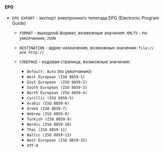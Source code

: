 #### EPG

- `EPG EXPORT` - экспорт электронного телегида EPG (Electronic Program Guide)

  - `FORMAT` - выходной формат, возможные значения: `XMLTV` - по умолчанию, `JSON`
  - `DESTINATION` - адрес назначения, возможные значения: `file:// или http://`
  - `CODEPAGE` - кодовая страница, возможные значения:

    - `Default: Auto` (по умолчанию)
    - `West European (ISO 8859-1)`
    - `East European  (ISO 8859-2)`
    - `South European (ISO 8859-3)`
    - `North European (ISO 8859-4)`
    - `Cyrillic (ISO 8859-5)`
    - `Arabic (ISO 8859-6)`
    - `Greek (ISO 8859-7)`
    - `Hebrew (ISO 8859-8)`
    - `Turkish (ISO 8859-9)`
    - `Nordic (ISO 8859-10)`
    - `Thai (ISO 8859-11)`
    - `Baltic (ISO 8859-13)`
    - `West European (ISO 8859-15)`
    - `UTF-8`
   
